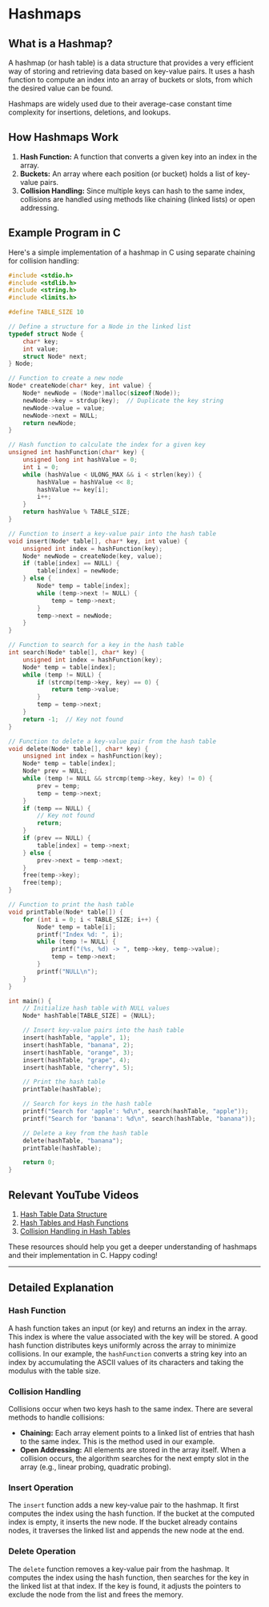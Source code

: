 # Hashmaps

## What is a Hashmap?

A hashmap (or hash table) is a data structure that provides a very efficient way of storing and retrieving data based on key-value pairs. It uses a hash function to compute an index into an array of buckets or slots, from which the desired value can be found.

Hashmaps are widely used due to their average-case constant time complexity for insertions, deletions, and lookups.

## How Hashmaps Work

1. **Hash Function:** A function that converts a given key into an index in the array.
2. **Buckets:** An array where each position (or bucket) holds a list of key-value pairs.
3. **Collision Handling:** Since multiple keys can hash to the same index, collisions are handled using methods like chaining (linked lists) or open addressing.

## Example Program in C

Here's a simple implementation of a hashmap in C using separate chaining for collision handling:

```c
#include <stdio.h>
#include <stdlib.h>
#include <string.h>
#include <limits.h>

#define TABLE_SIZE 10

// Define a structure for a Node in the linked list
typedef struct Node {
    char* key;
    int value;
    struct Node* next;
} Node;

// Function to create a new node
Node* createNode(char* key, int value) {
    Node* newNode = (Node*)malloc(sizeof(Node));
    newNode->key = strdup(key);  // Duplicate the key string
    newNode->value = value;
    newNode->next = NULL;
    return newNode;
}

// Hash function to calculate the index for a given key
unsigned int hashFunction(char* key) {
    unsigned long int hashValue = 0;
    int i = 0;
    while (hashValue < ULONG_MAX && i < strlen(key)) {
        hashValue = hashValue << 8;
        hashValue += key[i];
        i++;
    }
    return hashValue % TABLE_SIZE;
}

// Function to insert a key-value pair into the hash table
void insert(Node* table[], char* key, int value) {
    unsigned int index = hashFunction(key);
    Node* newNode = createNode(key, value);
    if (table[index] == NULL) {
        table[index] = newNode;
    } else {
        Node* temp = table[index];
        while (temp->next != NULL) {
            temp = temp->next;
        }
        temp->next = newNode;
    }
}

// Function to search for a key in the hash table
int search(Node* table[], char* key) {
    unsigned int index = hashFunction(key);
    Node* temp = table[index];
    while (temp != NULL) {
        if (strcmp(temp->key, key) == 0) {
            return temp->value;
        }
        temp = temp->next;
    }
    return -1;  // Key not found
}

// Function to delete a key-value pair from the hash table
void delete(Node* table[], char* key) {
    unsigned int index = hashFunction(key);
    Node* temp = table[index];
    Node* prev = NULL;
    while (temp != NULL && strcmp(temp->key, key) != 0) {
        prev = temp;
        temp = temp->next;
    }
    if (temp == NULL) {
        // Key not found
        return;
    }
    if (prev == NULL) {
        table[index] = temp->next;
    } else {
        prev->next = temp->next;
    }
    free(temp->key);
    free(temp);
}

// Function to print the hash table
void printTable(Node* table[]) {
    for (int i = 0; i < TABLE_SIZE; i++) {
        Node* temp = table[i];
        printf("Index %d: ", i);
        while (temp != NULL) {
            printf("(%s, %d) -> ", temp->key, temp->value);
            temp = temp->next;
        }
        printf("NULL\n");
    }
}

int main() {
    // Initialize hash table with NULL values
    Node* hashTable[TABLE_SIZE] = {NULL};

    // Insert key-value pairs into the hash table
    insert(hashTable, "apple", 1);
    insert(hashTable, "banana", 2);
    insert(hashTable, "orange", 3);
    insert(hashTable, "grape", 4);
    insert(hashTable, "cherry", 5);

    // Print the hash table
    printTable(hashTable);

    // Search for keys in the hash table
    printf("Search for 'apple': %d\n", search(hashTable, "apple"));
    printf("Search for 'banana': %d\n", search(hashTable, "banana"));

    // Delete a key from the hash table
    delete(hashTable, "banana");
    printTable(hashTable);

    return 0;
}

```

## Relevant YouTube Videos

1. [Hash Table Data Structure](https://www.youtube.com/watch?v=2Ti5yvumFTU)
2. [Hash Tables and Hash Functions](https://www.youtube.com/watch?v=shs0KM3wKv8)
3. [Collision Handling in Hash Tables](https://www.youtube.com/watch?v=0M_kIqhwbFo)

These resources should help you get a deeper understanding of hashmaps and their implementation in C. Happy coding!

---

## Detailed Explanation

### Hash Function

A hash function takes an input (or key) and returns an index in the array. This index is where the value associated with the key will be stored. A good hash function distributes keys uniformly across the array to minimize collisions. In our example, the `hashFunction` converts a string key into an index by accumulating the ASCII values of its characters and taking the modulus with the table size.

### Collision Handling

Collisions occur when two keys hash to the same index. There are several methods to handle collisions:
- **Chaining:** Each array element points to a linked list of entries that hash to the same index. This is the method used in our example.
- **Open Addressing:** All elements are stored in the array itself. When a collision occurs, the algorithm searches for the next empty slot in the array (e.g., linear probing, quadratic probing).

### Insert Operation

The `insert` function adds a new key-value pair to the hashmap. It first computes the index using the hash function. If the bucket at the computed index is empty, it inserts the new node. If the bucket already contains nodes, it traverses the linked list and appends the new node at the end.

### Delete Operation

The `delete` function removes a key-value pair from the hashmap. It computes the index using the hash function, then searches for the key in the linked list at that index. If the key is found, it adjusts the pointers to exclude the node from the list and frees the memory.
